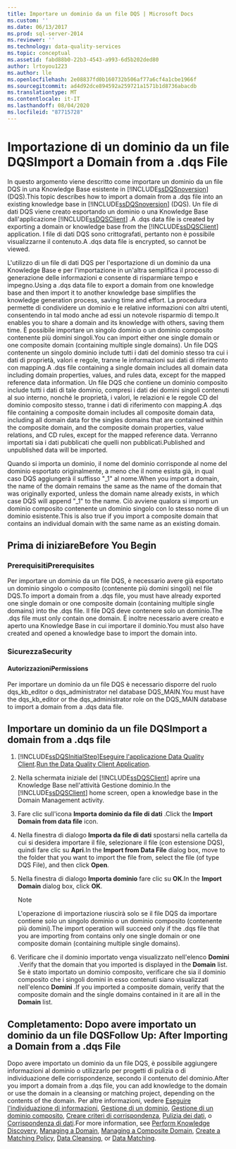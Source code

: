 ```yaml
---
title: Importare un dominio da un file DQS | Microsoft Docs
ms.custom: ''
ms.date: 06/13/2017
ms.prod: sql-server-2014
ms.reviewer: ''
ms.technology: data-quality-services
ms.topic: conceptual
ms.assetid: fabd88b0-22b3-4543-a993-6d5b202ded80
author: lrtoyou1223
ms.author: lle
ms.openlocfilehash: 2e08837fd0b160732b506af77a6cf4a1cbe1966f
ms.sourcegitcommit: ad4d92dce894592a259721a1571b1d8736abacdb
ms.translationtype: MT
ms.contentlocale: it-IT
ms.lasthandoff: 08/04/2020
ms.locfileid: "87715728"
---
```

# <a name="import-a-domain-from-a-dqs-file"></a><span data-ttu-id="7b5d2-102">Importazione di un dominio da un file DQS</span><span class="sxs-lookup"><span data-stu-id="7b5d2-102">Import a Domain from a .dqs File</span></span>
  <span data-ttu-id="7b5d2-103">In questo argomento viene descritto come importare un dominio da un file DQS in una Knowledge Base esistente in [!INCLUDE[ssDQSnoversion](../includes/ssdqsnoversion-md.md)] (DQS).</span><span class="sxs-lookup"><span data-stu-id="7b5d2-103">This topic describes how to import a domain from a .dqs file into an existing knowledge base in [!INCLUDE[ssDQSnoversion](../includes/ssdqsnoversion-md.md)] (DQS).</span></span> <span data-ttu-id="7b5d2-104">Un file di dati DQS viene creato esportando un dominio o una Knowledge Base dall'applicazione [!INCLUDE[ssDQSClient](../includes/ssdqsclient-md.md)] .</span><span class="sxs-lookup"><span data-stu-id="7b5d2-104">A .dqs data file is created by exporting a domain or knowledge base from the [!INCLUDE[ssDQSClient](../includes/ssdqsclient-md.md)] application.</span></span> <span data-ttu-id="7b5d2-105">I file di dati DQS sono crittografati, pertanto non è possibile visualizzarne il contenuto.</span><span class="sxs-lookup"><span data-stu-id="7b5d2-105">A .dqs data file is encrypted, so cannot be viewed.</span></span>  
  
 <span data-ttu-id="7b5d2-106">L'utilizzo di un file di dati DQS per l'esportazione di un dominio da una Knowledge Base e per l'importazione in un'altra semplifica il processo di generazione delle informazioni e consente di risparmiare tempo e impegno.</span><span class="sxs-lookup"><span data-stu-id="7b5d2-106">Using a .dqs data file to export a domain from one knowledge base and then import it to another knowledge base simplifies the knowledge generation process, saving time and effort.</span></span> <span data-ttu-id="7b5d2-107">La procedura permette di condividere un dominio e le relative informazioni con altri utenti, consentendo in tal modo anche ad essi un notevole risparmio di tempo.</span><span class="sxs-lookup"><span data-stu-id="7b5d2-107">It enables you to share a domain and its knowledge with others, saving them time.</span></span> <span data-ttu-id="7b5d2-108">È possibile importare un singolo dominio o un dominio composito contenente più domini singoli.</span><span class="sxs-lookup"><span data-stu-id="7b5d2-108">You can import either one single domain or one composite domain (containing multiple single domains).</span></span> <span data-ttu-id="7b5d2-109">Un file DQS contenente un singolo dominio include tutti i dati del dominio stesso tra cui i dati di proprietà, valori e regole, tranne le informazioni sui dati di riferimento con mapping.</span><span class="sxs-lookup"><span data-stu-id="7b5d2-109">A .dqs file containing a single domain includes all domain data including domain properties, values, and rules data, except for the mapped reference data information.</span></span> <span data-ttu-id="7b5d2-110">Un file DQS che contiene un dominio composito include tutti i dati di tale dominio, compresi i dati dei domini singoli contenuti al suo interno, nonché le proprietà, i valori, le relazioni e le regole CD del dominio composito stesso, tranne i dati di riferimento con mapping.</span><span class="sxs-lookup"><span data-stu-id="7b5d2-110">A .dqs file containing a composite domain includes all composite domain data, including all domain data for the singles domains that are contained within the composite domain, and the composite domain properties, value relations, and CD rules, except for the mapped reference data.</span></span> <span data-ttu-id="7b5d2-111">Verranno importati sia i dati pubblicati che quelli non pubblicati.</span><span class="sxs-lookup"><span data-stu-id="7b5d2-111">Published and unpublished data will be imported.</span></span>  
  
 <span data-ttu-id="7b5d2-112">Quando si importa un dominio, il nome del dominio corrisponde al nome del dominio esportato originalmente, a meno che il nome esista già, in qual caso DQS aggiungerà il suffisso "_1" al nome.</span><span class="sxs-lookup"><span data-stu-id="7b5d2-112">When you import a domain, the name of the domain remains the same as the name of the domain that was originally exported, unless the domain name already exists, in which case DQS will append "_1" to the name.</span></span> <span data-ttu-id="7b5d2-113">Ciò avviene qualora si importi un dominio composito contenente un dominio singolo con lo stesso nome di un dominio esistente.</span><span class="sxs-lookup"><span data-stu-id="7b5d2-113">This is also true if you import a composite domain that contains an individual domain with the same name as an existing domain.</span></span>  
  
##  <a name="before-you-begin"></a><a name="BeforeYouBegin"></a> <span data-ttu-id="7b5d2-114">Prima di iniziare</span><span class="sxs-lookup"><span data-stu-id="7b5d2-114">Before You Begin</span></span>  
  
###  <a name="prerequisites"></a><a name="Prerequisites"></a> <span data-ttu-id="7b5d2-115">Prerequisiti</span><span class="sxs-lookup"><span data-stu-id="7b5d2-115">Prerequisites</span></span>  
 <span data-ttu-id="7b5d2-116">Per importare un dominio da un file DQS, è necessario avere già esportato un dominio singolo o composito (contenente più domini singoli) nel file DQS.</span><span class="sxs-lookup"><span data-stu-id="7b5d2-116">To import a domain from a .dqs file, you must have already exported one single domain or one composite domain (containing multiple single domains) into the .dqs file.</span></span> <span data-ttu-id="7b5d2-117">Il file DQS deve contenere solo un dominio.</span><span class="sxs-lookup"><span data-stu-id="7b5d2-117">The .dqs file must only contain one domain.</span></span> <span data-ttu-id="7b5d2-118">È inoltre necessario avere creato e aperto una Knowledge Base in cui importare il dominio.</span><span class="sxs-lookup"><span data-stu-id="7b5d2-118">You must also have created and opened a knowledge base to import the domain into.</span></span>  
  
###  <a name="security"></a><a name="Security"></a> <span data-ttu-id="7b5d2-119">Sicurezza</span><span class="sxs-lookup"><span data-stu-id="7b5d2-119">Security</span></span>  
  
####  <a name="permissions"></a><a name="Permissions"></a> <span data-ttu-id="7b5d2-120">Autorizzazioni</span><span class="sxs-lookup"><span data-stu-id="7b5d2-120">Permissions</span></span>  
 <span data-ttu-id="7b5d2-121">Per importare un dominio da un file DQS è necessario disporre del ruolo dqs_kb_editor o dqs_administrator nel database DQS_MAIN.</span><span class="sxs-lookup"><span data-stu-id="7b5d2-121">You must have the dqs_kb_editor or the dqs_administrator role on the DQS_MAIN database to import a domain from a .dqs data file.</span></span>  
  
##  <a name="import-a-domain-from-a-dqs-file"></a><a name="Import"></a><span data-ttu-id="7b5d2-122">Importare un dominio da un file DQS</span><span class="sxs-lookup"><span data-stu-id="7b5d2-122">Import a domain from a .dqs file</span></span>  
  
1.  [!INCLUDE[ssDQSInitialStep](../includes/ssdqsinitialstep-md.md)]<span data-ttu-id="7b5d2-123">[Eseguire l'applicazione Data Quality Client](../../2014/data-quality-services/run-the-data-quality-client-application.md).</span><span class="sxs-lookup"><span data-stu-id="7b5d2-123">[Run the Data Quality Client Application](../../2014/data-quality-services/run-the-data-quality-client-application.md).</span></span>  
  
2.  <span data-ttu-id="7b5d2-124">Nella schermata iniziale del [!INCLUDE[ssDQSClient](../includes/ssdqsclient-md.md)] aprire una Knowledge Base nell'attività Gestione dominio.</span><span class="sxs-lookup"><span data-stu-id="7b5d2-124">In the [!INCLUDE[ssDQSClient](../includes/ssdqsclient-md.md)] home screen, open a knowledge base in the Domain Management activity.</span></span>  
  
3.  <span data-ttu-id="7b5d2-125">Fare clic sull'icona **Importa dominio da file di dati** .</span><span class="sxs-lookup"><span data-stu-id="7b5d2-125">Click the **Import Domain from data file** icon.</span></span>  
  
4.  <span data-ttu-id="7b5d2-126">Nella finestra di dialogo **Importa da file di dati** spostarsi nella cartella da cui si desidera importare il file, selezionare il file (con estensione DQS), quindi fare clic su **Apri**.</span><span class="sxs-lookup"><span data-stu-id="7b5d2-126">In the **Import from Data File** dialog box, move to the folder that you want to import the file from, select the file (of type DQS File), and then click **Open**.</span></span>  
  
5.  <span data-ttu-id="7b5d2-127">Nella finestra di dialogo **Importa dominio** fare clic su **OK**.</span><span class="sxs-lookup"><span data-stu-id="7b5d2-127">In the **Import Domain** dialog box, click **OK**.</span></span>  
  
    > [!NOTE]  
    >  <span data-ttu-id="7b5d2-128">L'operazione di importazione riuscirà solo se il file DQS da importare contiene solo un singolo dominio o un dominio composito (contenente più domini).</span><span class="sxs-lookup"><span data-stu-id="7b5d2-128">The import operation will succeed only if the .dqs file that you are importing from contains only one single domain or one composite domain (containing multiple single domains).</span></span>  
  
6.  <span data-ttu-id="7b5d2-129">Verificare che il dominio importato venga visualizzato nell'elenco **Domini** .</span><span class="sxs-lookup"><span data-stu-id="7b5d2-129">Verify that the domain that you imported is displayed in the **Domain** list.</span></span> <span data-ttu-id="7b5d2-130">Se è stato importato un dominio composito, verificare che sia il dominio composito che i singoli domini in esso contenuti siano visualizzati nell'elenco **Domini** .</span><span class="sxs-lookup"><span data-stu-id="7b5d2-130">If you imported a composite domain, verify that the composite domain and the single domains contained in it are all in the **Domain** list.</span></span>  
  
##  <a name="follow-up-after-importing-a-domain-from-a-dqs-file"></a><a name="FollowUp"></a> <span data-ttu-id="7b5d2-131">Completamento: Dopo avere importato un dominio da un file DQS</span><span class="sxs-lookup"><span data-stu-id="7b5d2-131">Follow Up: After Importing a Domain from a .dqs File</span></span>  
 <span data-ttu-id="7b5d2-132">Dopo avere importato un dominio da un file DQS, è possibile aggiungere informazioni al dominio o utilizzarlo per progetti di pulizia o di individuazione delle corrispondenze, secondo il contenuto del dominio.</span><span class="sxs-lookup"><span data-stu-id="7b5d2-132">After you import a domain from a .dqs file, you can add knowledge to the domain or use the domain in a cleansing or matching project, depending on the contents of the domain.</span></span> <span data-ttu-id="7b5d2-133">Per altre informazioni, vedere [Eseguire l'individuazione di informazioni](../../2014/data-quality-services/perform-knowledge-discovery.md), [Gestione di un dominio](../../2014/data-quality-services/managing-a-domain.md), [Gestione di un dominio composito](../../2014/data-quality-services/managing-a-composite-domain.md), [Creare criteri di corrispondenza](../../2014/data-quality-services/create-a-matching-policy.md), [Pulizia dei dati](../../2014/data-quality-services/data-cleansing.md), o [Corrispondenza di dati](../../2014/data-quality-services/data-matching.md).</span><span class="sxs-lookup"><span data-stu-id="7b5d2-133">For more information, see [Perform Knowledge Discovery](../../2014/data-quality-services/perform-knowledge-discovery.md), [Managing a Domain](../../2014/data-quality-services/managing-a-domain.md), [Managing a Composite Domain](../../2014/data-quality-services/managing-a-composite-domain.md), [Create a Matching Policy](../../2014/data-quality-services/create-a-matching-policy.md), [Data Cleansing](../../2014/data-quality-services/data-cleansing.md), or [Data Matching](../../2014/data-quality-services/data-matching.md).</span></span>  
  
  
